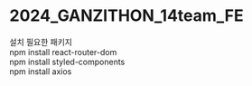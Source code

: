 # 2024_GANZITHON_14team_FE

설치 필요한 패키지 <br/>
npm install react-router-dom <br/>
npm install styled-components <br/>
npm install axios <br/>
